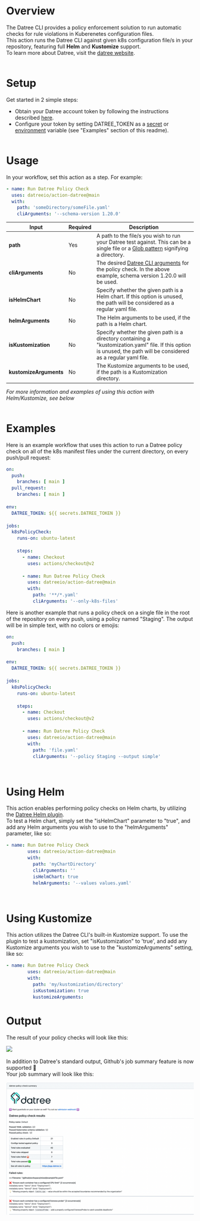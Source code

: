 # Overview
The Datree CLI provides a policy enforcement solution to run automatic checks for rule violations in Kuberenetes configuration files.  
This action runs the Datree CLI against given k8s configuration file/s in your repository, featuring full **Helm** and **Kustomize** support.<br/>
To learn more about Datree, visit the [datree website](https://www.datree.io/).
<br/><br/>
# Setup
Get started in 2 simple steps:
* Obtain your Datree account token by following the instructions described [here](https://hub.datree.io/account-token).
* Configure your token by setting DATREE_TOKEN as a [secret](https://docs.github.com/en/actions/reference/encrypted-secrets) or [environment](https://docs.github.com/en/actions/reference/environment-variables) variable (see "Examples" section of this readme).  <br/><br/>


# Usage
In your workflow, set this action as a step. For example:
```yaml
- name: Run Datree Policy Check
  uses: datreeio/action-datree@main
  with:
    path: 'someDirectory/someFile.yaml'
    cliArguments: '--schema-version 1.20.0'
```
| Input | Required | Description |
| --- | ----------- | --- |
| **path** | Yes | A path to the file/s you wish to run your Datree test against. This can be a single file or a [Glob pattern](https://www.digitalocean.com/community/tools/glob) signifying a directory. |
| **cliArguments** | No | The desired [Datree CLI arguments](https://hub.datree.io/cli-arguments) for the policy check. In the above example, schema version 1.20.0 will be used.  |
| **isHelmChart** | No | Specify whether the given path is a Helm chart. If this option is unused, the path will be considered as a regular yaml file. |
| **helmArguments** | No | The Helm arguments to be used, if the path is a Helm chart. |
| **isKustomization** | No | Specify whether the given path is a directory containing a "kustomization.yaml" file. If this option is unused, the path will be considered as a regular yaml file. |
| **kustomizeArguments** | No | The Kustomize arguments to be used, if the path is a Kustomization directory. |  

*For more information and examples of using this action with Helm/Kustomize, see below*
<br/><br/>
# Examples
Here is an example workflow that uses this action to run a Datree policy check on all of the k8s manifest files under the current directory, on every push/pull request:
```yaml
on:
  push:
    branches: [ main ]
  pull_request:
    branches: [ main ]
    
env:
  DATREE_TOKEN: ${{ secrets.DATREE_TOKEN }} 

jobs:
  k8sPolicyCheck:
    runs-on: ubuntu-latest

    steps:
      - name: Checkout
        uses: actions/checkout@v2
        
      - name: Run Datree Policy Check
        uses: datreeio/action-datree@main
        with:
          path: '**/*.yaml'
          cliArguments: '--only-k8s-files'
```  
Here is another example that runs a policy check on a single file in the root of the repository on every push, using a policy named "Staging". The output will be in simple text, with no colors or emojis:
```yaml
on:
  push:
    branches: [ main ]
    
env:
  DATREE_TOKEN: ${{ secrets.DATREE_TOKEN }} 

jobs:
  k8sPolicyCheck:
    runs-on: ubuntu-latest

    steps:
      - name: Checkout
        uses: actions/checkout@v2
        
      - name: Run Datree Policy Check
        uses: datreeio/action-datree@main
        with:
          path: 'file.yaml'
          cliArguments: '--policy Staging --output simple'
```  
<br/>

# Using Helm
This action enables performing policy checks on Helm charts, by utilizing the [Datree Helm plugin](https://github.com/datreeio/helm-datree).  
To test a Helm chart, simply set the "isHelmChart" parameter to "true", and add any Helm arguments you wish to use to the "helmArguments" parameter, like so:
```yaml
- name: Run Datree Policy Check
        uses: datreeio/action-datree@main
        with:
          path: 'myChartDirectory'
          cliArguments: ''
          isHelmChart: true
          helmArguments: '--values values.yaml'
```
<br/>

# Using Kustomize
This action utilizes the Datree CLI's built-in Kustomize support. To use the plugin to test a kustomization, set "isKustomization" to 'true', and add any Kustomize arguments you wish to use to the "kustomizeArguments" setting, like so:
```yaml
- name: Run Datree Policy Check
        uses: datreeio/action-datree@main
        with:
          path: 'my/kustomization/directory'
          isKustomization: true
          kustomizeArguments:
```

# Output
The result of your policy checks will look like this:  

![](/Resources/output.gif)

In addition to Datree's standard output, Github's job summary feature is now supported 📝  
Your job summary will look like this:

![](/Resources/jobsummary.png)
